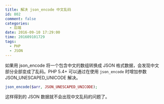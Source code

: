 ```yaml
---
title: 解决 json_encode 中文乱码
id: 802
comment: false
categories:
  - 后端
date: 2016-09-10 17:29:00
time: 201609101729
tags:
  - PHP
  - JSON
---
```


如果用 json_encode 将一个包含中文的数组转换成 JSON 格式数据，会发现中文部分全部变成了乱码。PHP 5.4+ 可以通过在使用 `json_encode` 时增加参数 JSON_UNESCAPED_UNICODE 解决。

<!-- more -->

``` php
json_encode($arr, JSON_UNESCAPED_UNICODE);
```

这样得到的 JSON 数据就不会出现中文乱码的问题了。